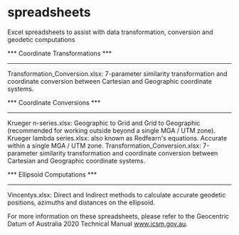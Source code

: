 # spreadsheets
Excel spreadsheets to assist with data transformation, conversion and geodetic computations

*** Coordinate Transformations ***
__________________________________
Transformation_Conversion.xlsx: 7-parameter similarity transformation and coordinate conversion between Cartesian and Geographic coordinate systems.

*** Coordinate Conversions ***
__________________________________
Krueger n-series.xlsx: Geographic to Grid and Grid to Geographic (recommended for working outside beyond a single MGA / UTM zone).
Krueger lambda series.xlsx: also known as Redfearn's equations. Accurate within a single MGA / UTM zone.
Transformation_Conversion.xlsx: 7-parameter similarity transformation and coordinate conversion between Cartesian and Geographic coordinate systems.

*** Ellipsoid Computations ***
__________________________________
Vincentys.xlsx: Direct and Indirect methods to calculate accurate geodetic positions, azimuths and distances on the ellipsoid.


For more information on these spreadsheets, please refer to the Geocentric Datum of Australia 2020 Technical Manual
www.icsm.gov.au.
